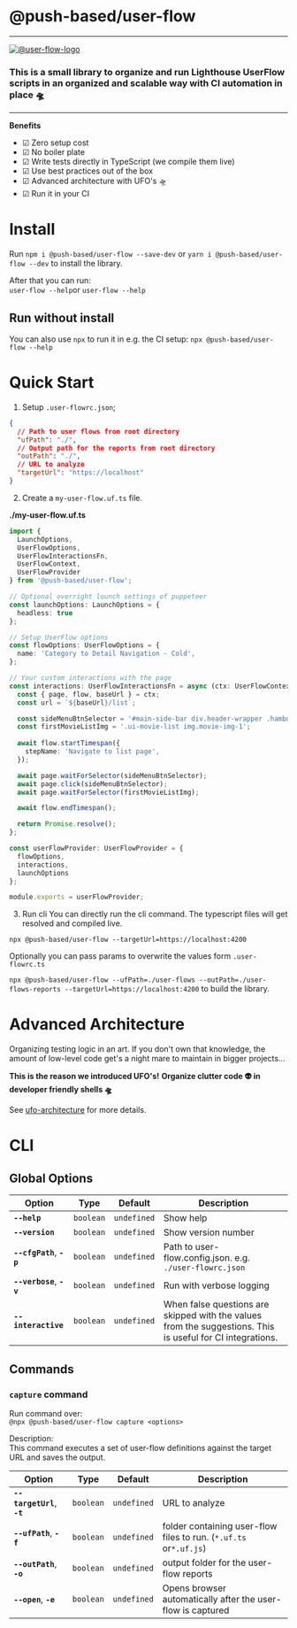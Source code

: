 # @push-based/user-flow

---

[![@user-flow-logo](https://user-images.githubusercontent.com/10064416/156804192-984d201a-2440-43fc-b2b8-28d33b04c56a.png)](https://github.com/push-based/user-flow/blob/main/packages/cli/README.md)

### This is a small library to organize and run Lighthouse UserFlow scripts in an organized and scalable way with CI automation in place 🛸

---

**Benefits**

- ☑ Zero setup cost
- ☑ No boiler plate
- ☑ Write tests directly in TypeScript (we compile them live)
- ☑ Use best practices out of the box
- ☑ Advanced architecture with UFO's 🛸
- ☑ Run it in your CI  

# Install

Run 
`npm i @push-based/user-flow --save-dev`  or `yarn i @push-based/user-flow --dev` 
to install the library.  
  
After that you can run:  
`user-flow --help`or `user-flow --help`  

## Run without install
You can also use `npx` to run it in e.g. the CI setup:
`npx @push-based/user-flow --help`

# Quick Start

1. Setup `.user-flowrc.json`;

```json
{
  // Path to user flows from root directory
  "ufPath": "./",
  // Output path for the reports from root directory
  "outPath": "./",
  // URL to analyze
  "targetUrl": "https://localhost"
}
```

2. Create a `my-user-flow.uf.ts` file.

**./my-user-flow.uf.ts**
```typescript
import {
  LaunchOptions,
  UserFlowOptions,
  UserFlowInteractionsFn,
  UserFlowContext,
  UserFlowProvider
} from '@push-based/user-flow';

// Optional overright lounch settings of puppeteer
const launchOptions: LaunchOptions = {
  headless: true
};

// Setup UserFlow options
const flowOptions: UserFlowOptions = {
  name: 'Category to Detail Navigation - Cold',
};

// Your custom interactions with the page 
const interactions: UserFlowInteractionsFn = async (ctx: UserFlowContext): Promise<any> => {
  const { page, flow, baseUrl } = ctx;
  const url = `${baseUrl}/list`;

  const sideMenuBtnSelector = '#main-side-bar div.header-wrapper .hamburger-btn';
  const firstMovieListImg = '.ui-movie-list img.movie-img-1';
  
  await flow.startTimespan({
    stepName: 'Navigate to list page',
  });

  await page.waitForSelector(sideMenuBtnSelector);
  await page.click(sideMenuBtnSelector);
  await page.waitForSelector(firstMovieListImg);

  await flow.endTimespan();

  return Promise.resolve();
};

const userFlowProvider: UserFlowProvider = {
  flowOptions,
  interactions,
  launchOptions
};

module.exports = userFlowProvider;
```

3. Run cli
You can directly run the cli command. The typescript files will get resolved and compiled live. 

`npx @push-based/user-flow --targetUrl=https://localhost:4200`

Optionally you can pass params to overwrite the values form `.user-flowrc.ts`

`npx @push-based/user-flow --ufPath=./user-flows --outPath=./user-flows-reports --targetUrl=https://localhost:4200` to build the library.

# Advanced Architecture

Organizing testing logic in an art. If you don't own that knowledge, the amount of low-level code get's a night mare to maintain in bigger projects...

**This is the reason we introduced UFO's!**
**Organize clutter code 👽 in developer friendly shells 🛸**

See [ufo-architecture](https://github.com/push-based/user-flow/blob/main/packages/cli/docs/ufo-architecture.md) for more details.

# CLI

## Global Options

|  Option                     |  Type     | Default     |  Description                                                                                               |  
| --------------------------- | --------- | ----------- |----------------------------------------------------------------------------------------------------------- |  
| **`--help`**                | `boolean` | `undefined` | Show help                                                                                                  |  
| **`--version`**             | `boolean` | `undefined` | Show version number                                                                                        |  
| **`--cfgPath`**, **`-p`**   | `boolean` | `undefined` | Path to user-flow.config.json. e.g. `./user-flowrc.json`                                                   |  
| **`--verbose`**, **`-v`**   | `boolean` | `undefined` | Run with verbose logging                                                                                   |  
| **`--interactive`**         | `boolean` | `undefined` | When false questions are skipped with the values from the suggestions. This is useful for CI integrations. |  

## Commands 

### `capture` command

Run command over:  
`@npx @push-based/user-flow capture <options>`  

Description:  
This command executes a set of user-flow definitions against the target URL and saves the output.

|  Option                     |  Type     | Default     |  Description                                                                                               |  
| --------------------------- | --------- | ----------- |----------------------------------------------------------------------------------------------------------- |  
| **`--targetUrl`**, **`-t`** | `boolean` | `undefined` | URL to analyze                                                                                             |  
| **`--ufPath`**, **`-f`**    | `boolean` | `undefined` | folder containing user-flow files to run. (`*.uf.ts` or`*.uf.js`)                                          |  
| **`--outPath`**, **`-o`**   | `boolean` | `undefined` | output folder for the user-flow reports                                                                    |  
| **`--open`**, **`-e`**      | `boolean` | `undefined` | Opens browser automatically after the user-flow is captured                                                |  
